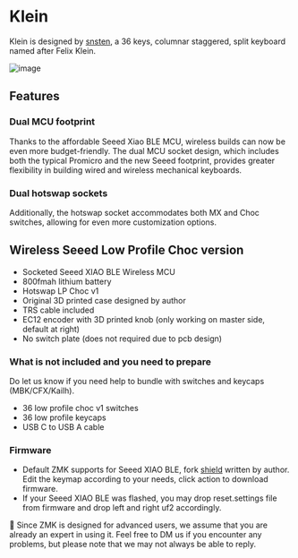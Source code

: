 # Klein
Klein is designed by [snsten](https://github.com/snsten/Klein), a 36 keys, columnar staggered, split keyboard named after Felix Klein.

![image](https://user-images.githubusercontent.com/79617315/224519584-8a371f3a-4560-4506-b8f7-250b502877f7.png)

## Features
### Dual MCU footprint
Thanks to the affordable Seeed Xiao BLE MCU, wireless builds can now be even more budget-friendly. The dual MCU socket design, which includes both the typical Promicro and the new Seeed footprint, provides greater flexibility in building wired and wireless mechanical keyboards. 

### Dual hotswap sockets
Additionally, the hotswap socket accommodates both MX and Choc switches, allowing for even more customization options.

## Wireless Seeed Low Profile Choc version
- Socketed Seeed XIAO BLE Wireless MCU
- 800fmah lithium battery
- Hotswap LP Choc v1
- Original 3D printed case designed by author
- TRS cable included
- EC12 encoder with 3D printed knob (only working on master side, default at right)
- No switch plate (does not required due to pcb design)

### What is not included and you need to prepare
Do let us know if you need help to bundle with switches and keycaps (MBK/CFX/Kailh).
- 36 low profile choc v1 switches
- 36 low profile keycaps
- USB C to USB A cable

### Firmware
- Default ZMK supports for Seeed XIAO BLE, fork [shield](https://github.com/snsten/Klein-zmk) written by author. Edit the keymap according to your needs, click action to download firmware.
- If your Seeed XIAO BLE was flashed, you may drop reset.settings file from firmware and drop left and right uf2 accordingly. 

:rotating_light: Since ZMK is designed for advanced users, we assume that you are already an expert in using it. Feel free to DM us if you encounter any problems, but please note that we may not always be able to reply.


